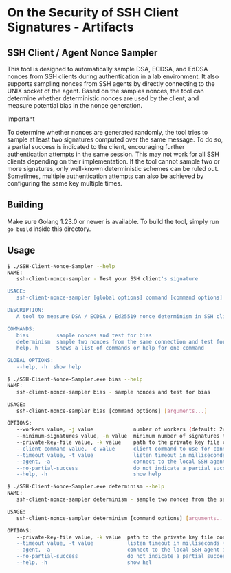 # On the Security of SSH Client Signatures - Artifacts

## SSH Client / Agent Nonce Sampler

This tool is designed to automatically sample DSA, ECDSA, and EdDSA nonces
from SSH clients during authentication in a lab environment. It also supports
sampling nonces from SSH agents by directly connecting to the UNIX socket of
the agent. Based on the samples nonces, the tool can determine whether
deterministic nonces are used by the client, and measure potential bias in the
nonce generation.

> [!IMPORTANT]
> To determine whether nonces are generated randomly, the tool tries to sample
> at least two signatures computed over the same message. To do so, a partial
> success is indicated to the client, encouraging further authentication attempts
> in the same session. This may not work for all SSH clients depending on their
> implementation. If the tool cannot sample two or more signatures, only
> well-known deterministic schemes can be ruled out. Sometimes, multiple
> authentication attempts can also be achieved by configuring the same key
> multiple times.

## Building

Make sure Golang 1.23.0 or newer is available. To build the tool, simply run
`go build` inside this directory.

## Usage

```bash
$ ./SSH-Client-Nonce-Sampler --help
NAME:
   ssh-client-nonce-sampler - Test your SSH client's signature

USAGE:
   ssh-client-nonce-sampler [global options] command [command options]

DESCRIPTION:
   A tool to measure DSA / ECDSA / Ed25519 nonce determinism in SSH client signature generation and test for potential bias

COMMANDS:
   bias         sample nonces and test for bias
   determinism  sample two nonces from the same connection and test for determinism
   help, h      Shows a list of commands or help for one command

GLOBAL OPTIONS:
   --help, -h  show help
```

```bash
$ ./SSH-Client-Nonce-Sampler.exe bias --help
NAME:
   ssh-client-nonce-sampler bias - sample nonces and test for bias

USAGE:
   ssh-client-nonce-sampler bias [command options] [arguments...]

OPTIONS:
   --workers value, -j value             number of workers (default: 24)
   --minimum-signatures value, -n value  minimum number of signatures to collect (default: 20000)
   --private-key-file value, -k value    path to the private key file containing the client's private key
   --client-command value, -c value      client command to use for connecting to the server using ECDSA user authentication (placeholders: %host% and %port%)
   --timeout value, -t value             listen timeout in milliseconds (default: 1000)
   --agent, -a                           connect to the local SSH agent identified via SSH_AUTH_SOCK instead to generate signatures (default: false)
   --no-partial-success                  do not indicate a partial success during authentication. use with deterministic nonces to avoid false positives. (default: false)
   --help, -h                            show help
```

```bash
$ ./SSH-Client-Nonce-Sampler.exe determinism --help
NAME:
   ssh-client-nonce-sampler determinism - sample two nonces from the same connection and test for determinism

USAGE:
   ssh-client-nonce-sampler determinism [command options] [arguments...]

OPTIONS:
   --private-key-file value, -k value  path to the private key file containing the client's private key
   --timeout value, -t value           listen timeout in milliseconds (default: 1000)
   --agent, -a                         connect to the local SSH agent identified via SSH_AUTH_SOCK instead to generate signatures (default: false)
   --no-partial-success                do not indicate a partial success during authentication. this may hinder detection of random nonces and is generally not recommended. (default: true)
   --help, -h                          show hel
```
